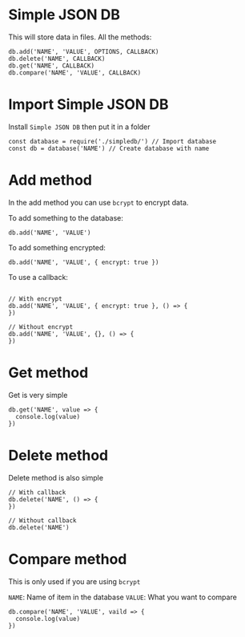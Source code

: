 # Simple JSON DB

This will store data in files.
All the methods:
```
db.add('NAME', 'VALUE', OPTIONS, CALLBACK)
db.delete('NAME', CALLBACK)
db.get('NAME', CALLBACK)
db.compare('NAME', 'VALUE', CALLBACK)
```
# Import Simple JSON DB

Install `Simple JSON DB` then put it in a folder

```
const database = require('./simpledb/') // Import database
const db = database('NAME') // Create database with name
```

# Add method

In the add method you can use `bcrypt` to encrypt data.

To add something to the database:

```
db.add('NAME', 'VALUE')
```
To add something encrypted:

```
db.add('NAME', 'VALUE', { encrypt: true })
```

To use a callback:
```

// With encrypt
db.add('NAME', 'VALUE', { encrypt: true }, () => {
})

// Without encrypt
db.add('NAME', 'VALUE', {}, () => {
})
```
# Get method

Get is very simple

```
db.get('NAME', value => {
  console.log(value)
})
```
# Delete method

Delete method is also simple

```
// With callback
db.delete('NAME', () => {
})

// Without callback
db.delete('NAME')
```
# Compare method

This is only used if you are using `bcrypt`

`NAME`: Name of item in the database
`VALUE`: What you want to compare

```
db.compare('NAME', 'VALUE', vaild => {
  console.log(value)
})
```
